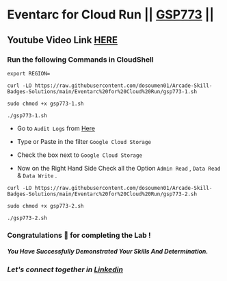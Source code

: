 # Eventarc for Cloud Run || [GSP773](https://www.cloudskillsboost.google/focuses/15657?parent=catalog) ||

## Youtube Video Link [HERE](https://youtu.be/nHs8l7_Cg28)

### Run the following Commands in CloudShell

```
export REGION=
```

```
curl -LO https://raw.githubusercontent.com/dosoumen01/Arcade-Skill-Badges-Solutions/main/Eventarc%20for%20Cloud%20Run/gsp773-1.sh

sudo chmod +x gsp773-1.sh

./gsp773-1.sh

```

* Go to `Audit Logs` from [Here](https://console.cloud.google.com/iam-admin/audit?)

* Type or Paste in the filter `Google Cloud Storage`

* Check the box next to `Google Cloud Storage`

* Now on the Right Hand Side Check all the Option `Admin Read` , `Data Read` & `Data Write`  .
  
```
curl -LO https://raw.githubusercontent.com/dosoumen01/Arcade-Skill-Badges-Solutions/main/Eventarc%20for%20Cloud%20Run/gsp773-2.sh

sudo chmod +x gsp773-2.sh

./gsp773-2.sh
```

### Congratulations 🎉 for completing the Lab !

##### *You Have Successfully Demonstrated Your Skills And Determination.*

### *Let's connect together in [Linkedin](https://www.linkedin.com/in/soumen-kumar-26364a271/)*

